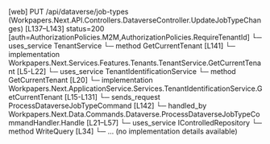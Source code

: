 [web] PUT /api/dataverse/job-types  (Workpapers.Next.API.Controllers.DataverseController.UpdateJobTypeChanges)  [L137–L143] status=200 [auth=AuthorizationPolicies.M2M,AuthorizationPolicies.RequireTenantId]
  └─ uses_service TenantService
    └─ method GetCurrentTenant [L141]
      └─ implementation Workpapers.Next.Services.Features.Tenants.TenantService.GetCurrentTenant [L5-L22]
        └─ uses_service TenantIdentificationService
          └─ method GetCurrentTenant [L20]
            └─ implementation Workpapers.Next.ApplicationService.Services.TenantIdentificationService.GetCurrentTenant [L15-L131]
  └─ sends_request ProcessDataverseJobTypeCommand [L142]
    └─ handled_by Workpapers.Next.Data.Commands.Dataverse.ProcessDataverseJobTypeCommandHandler.Handle [L21–L57]
      └─ uses_service IControlledRepository<JobType>
        └─ method WriteQuery [L34]
          └─ ... (no implementation details available)


